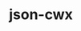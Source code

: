 ---
title: "json-cwx"
layout: cache
categories: [package, develop]
meta: {"compilers": ["gcc@11.4.0"], "num_specs": 7, "num_specs_by_stack": {"root": 7, "tutorial": 7}, "oss": ["ubuntu22.04"], "platforms": ["linux"], "stacks": ["root", "tutorial"], "targets": ["x86_64_v3"], "versions": ["0.12"]}
spec_details: [{"compiler": "gcc@11.4.0", "hash": "2v6o4yhql42srtoezn53676e24g4pylc", "os": "ubuntu22.04", "platform": "linux", "size": "-", "stacks": ["root", "tutorial"], "target": "x86_64_v3", "variants": ["build_system=autotools"], "versions": ["0.12"]}, {"compiler": "gcc@11.4.0", "hash": "cp65zpmhac3qnqlu6wnk3bwdnnwfmaxo", "os": "ubuntu22.04", "platform": "linux", "size": "-", "stacks": ["root", "tutorial"], "target": "x86_64_v3", "variants": ["build_system=autotools"], "versions": ["0.12"]}, {"compiler": "gcc@11.4.0", "hash": "drn65fyzzqhtoaso5dikypeocnysp5xv", "os": "ubuntu22.04", "platform": "linux", "size": "-", "stacks": ["root", "tutorial"], "target": "x86_64_v3", "variants": ["build_system=autotools"], "versions": ["0.12"]}, {"compiler": "gcc@11.4.0", "hash": "mzw4bwdox5oqzwlmcg3qcdwn5wycul74", "os": "ubuntu22.04", "platform": "linux", "size": "-", "stacks": ["root", "tutorial"], "target": "x86_64_v3", "variants": ["build_system=autotools"], "versions": ["0.12"]}, {"compiler": "gcc@11.4.0", "hash": "okrfyahcowsg4qo6b32c3ohyr4lqhsxk", "os": "ubuntu22.04", "platform": "linux", "size": "-", "stacks": ["root", "tutorial"], "target": "x86_64_v3", "variants": ["build_system=autotools"], "versions": ["0.12"]}, {"compiler": "gcc@11.4.0", "hash": "s5p5xshfwh2qeb756oibvh2xork62ylw", "os": "ubuntu22.04", "platform": "linux", "size": "-", "stacks": ["root", "tutorial"], "target": "x86_64_v3", "variants": ["build_system=autotools"], "versions": ["0.12"]}, {"compiler": "gcc@11.4.0", "hash": "xfx5ji7vyk3mrrk6yzvduthm2t4urbwe", "os": "ubuntu22.04", "platform": "linux", "size": "-", "stacks": ["root", "tutorial"], "target": "x86_64_v3", "variants": ["build_system=autotools"], "versions": ["0.12"]}]
---